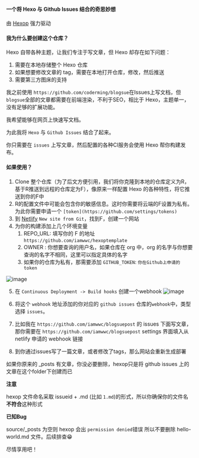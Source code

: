 #### 一个将 Hexo 与 Github Issues 结合的奇思妙想

由 [Hexop](https://github.com/iamwwc/hexop) 强力驱动

#### 我为什么要创建这个仓库？

Hexo 自带各种主题，让我们专注于写文章，但 Hexo 却存在如下问题：

1. 需要在本地存储整个 Hexo 仓库
2. 如果想要修改文章的 tag，需要在本地打开仓库，修改，然后推送
3. 需要第三方图床的支持

我之前使用 `https://github.com/coderming/blogsue`在Issues上写文档，但`blogsue`全部的文章都需要在前端渲染，不利于SEO，相比于 Hexo，主题单一，没有足够的扩展功能。

我希望能够在网页上快速写文档。

为此我将 `Hexo` 与 `Github Issues` 结合了起来。

你只需要在 `issues` 上写文章，然后配置的各种CI服务会使用 Hexo 帮你构建发布。

#### 如果使用？

1. Clone 整个仓库（为了后文方便引用，我们将你克隆到本地的仓库定义为R，基于R推送到远程的仓库定为F），像原来一样配置 Hexo 的各种特性，将它推送到你的F中
2. R的配置文件中可能会包含你的敏感信息。这时你需要将云端的F设置为私有。为此你需要申请一个 `[token](https://github.com/settings/tokens)`
3. 到 [Netlify](https://app.netlify.com) `New site from Git`，找到F，创建一个网站
4. 为你的构建添加上几个环境变量
   1. REPO_URL: 填写你的 F 的地址 `https://github.com/iamwwc/hexoptemplate`
   2. OWNER : 你想要查询的用户名，如果仓库在 org 中，org 的名字与你想要查询的名字不相同，这里可以指定具体的名字
   3. 如果你的仓库为私有，那需要添加 `GITHUB_TOKEN`: `你在Github上申请的token`

![image](https://user-images.githubusercontent.com/24750337/65215479-3ea45f80-dae0-11e9-96e0-b623ab9e0d26.png)

5. 在 `Continuous Deployment -> Build hooks` 创建一个webhook
![image](https://user-images.githubusercontent.com/24750337/65215623-afe41280-dae0-11e9-91cd-46dd26164454.png)

6. 将这个 `webhook` 地址添加的你对应的 `github issues` 仓库的`webhook`中，类型选择 `issues`。
7. 比如我在 `https://github.com/iamwwc/blogsuepost` 的 issues 下面写文章，那你需要在 `https://github.com/iamwwc/blogsuepost` settings 界面填入从 netlify 申请的 webhook 链接
8. 到你通过issues写了一篇文章，或者修改了tags，那么网站会重新生成部署

如果你原来的 _posts 有文章，你没必要删除，hexop只是将 github issues 上的文章在这个folder下创建而已

**注意**

hexop 文件命名采取 issueid + .md (比如 `1.md`)的形式，所以你确保你的文件名**不符合**这种形式

**已知Bug**

source/_posts 为空则 hexop 会出 `permission denied`错误
所以不要删除 hello-world.md 文件。后续排查😁

尽情享用吧！
